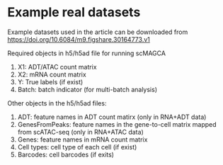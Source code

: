# Example real datasets

Example datasets used in the article can be downloaded from https://doi.org/10.6084/m9.figshare.30164773.v1

Required objects in h5/h5ad file for running scMAGCA
1) X1: ADT/ATAC count matrix
2) X2: mRNA count matrix
3) Y: True labels (if exist)
4) Batch: batch indicator (for multi-batch analysis)

Other objects in the h5/h5ad files:
1) ADT: feature names in ADT count matirx (only in RNA+ADT data)
2) GenesFromPeaks: feature names in the gene-to-cell matrix mapped from scATAC-seq (only in RNA+ATAC data)
3) Genes: feature names in mRNA count matrix
4) Cell types: cell type of each cell (if exist)
5) Barcodes: cell barcodes (if exits)
